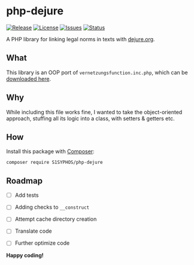 # php-dejure
[![Release](https://img.shields.io/github/release/S1SYPHOS/php-dejure.svg)](https://github.com/S1SYPHOS/php-dejure/releases) [![License](https://img.shields.io/github/license/S1SYPHOS/php-dejure.svg)](https://github.com/S1SYPHOS/php-dejure/blob/master/LICENSE) [![Issues](https://img.shields.io/github/issues/S1SYPHOS/php-dejure.svg)](https://github.com/S1SYPHOS/php-dejure/issues) [![Status](https://travis-ci.org/S1SYPHOS/php-dejure.svg?branch=master)](https://travis-ci.org/S1SYPHOS/php-dejure)

A PHP library for linking legal norms in texts with [dejure.org](https://dejure.org).


## What

This library is an OOP port of `vernetzungsfunction.inc.php`, which can be [downloaded here](https://dejure.org/vernetzung.html).


## Why

While including this file works fine, I wanted to take the object-oriented approach, stuffing all its logic into a class, with setters & getters etc.


## How

Install this package with [Composer](https://getcomposer.org):

```text
composer require S1SYPHOS/php-dejure
```


## Roadmap

- [ ] Add tests
- [ ] Adding checks to `__construct`
- [ ] Attempt cache directory creation
- [ ] Translate code
- [ ] Further optimize code


**Happy coding!**
